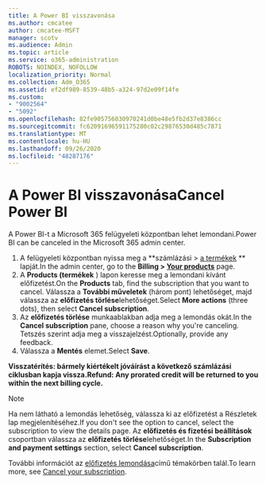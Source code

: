 ```yaml
---
title: A Power BI visszavonása
ms.author: cmcatee
author: cmcatee-MSFT
manager: scotv
ms.audience: Admin
ms.topic: article
ms.service: o365-administration
ROBOTS: NOINDEX, NOFOLLOW
localization_priority: Normal
ms.collection: Adm_O365
ms.assetid: ef2df989-8539-48b5-a324-97d2e09f14fe
ms.custom:
- "9002564"
- "5092"
ms.openlocfilehash: 82fe905756030970241d0be48e5fb2d37e8386cc
ms.sourcegitcommit: fc62091696591175280c02c29876530d485c7871
ms.translationtype: MT
ms.contentlocale: hu-HU
ms.lasthandoff: 09/26/2020
ms.locfileid: "48287176"
---
```

# <a name="cancel-power-bi"></a><span data-ttu-id="706ab-102">A Power BI visszavonása</span><span class="sxs-lookup"><span data-stu-id="706ab-102">Cancel Power BI</span></span>

<span data-ttu-id="706ab-103">A Power BI-t a Microsoft 365 felügyeleti központban lehet lemondani.</span><span class="sxs-lookup"><span data-stu-id="706ab-103">Power BI can be canceled in the Microsoft 365 admin center.</span></span>

1. <span data-ttu-id="706ab-104">A felügyeleti központban nyissa meg a \*\*számlázási > [a termékek](https://go.microsoft.com/fwlink/p/?linkid=842054) \*\* lapját.</span><span class="sxs-lookup"><span data-stu-id="706ab-104">In the admin center, go to the **Billing > [Your products](https://go.microsoft.com/fwlink/p/?linkid=842054)** page.</span></span>
2. <span data-ttu-id="706ab-105">A **Products (termékek** ) lapon keresse meg a lemondani kívánt előfizetést.</span><span class="sxs-lookup"><span data-stu-id="706ab-105">On the **Products** tab, find the subscription that you want to cancel.</span></span> <span data-ttu-id="706ab-106">Válassza a **További műveletek** (három pont) lehetőséget, majd válassza az **előfizetés törlése**lehetőséget.</span><span class="sxs-lookup"><span data-stu-id="706ab-106">Select **More actions** (three dots), then select **Cancel subscription**.</span></span>
3. <span data-ttu-id="706ab-107">Az **előfizetés törlése** munkaablakban adja meg a lemondás okát.</span><span class="sxs-lookup"><span data-stu-id="706ab-107">In the **Cancel subscription** pane, choose a reason why you're canceling.</span></span> <span data-ttu-id="706ab-108">Tetszés szerint adja meg a visszajelzést.</span><span class="sxs-lookup"><span data-stu-id="706ab-108">Optionally, provide any feedback.</span></span>
4. <span data-ttu-id="706ab-109">Válassza a **Mentés** elemet.</span><span class="sxs-lookup"><span data-stu-id="706ab-109">Select **Save**.</span></span>

<span data-ttu-id="706ab-110">**Visszatérítés: bármely kiértékelt jóváírást a következő számlázási ciklusban kapja vissza.**</span><span class="sxs-lookup"><span data-stu-id="706ab-110">**Refund: Any prorated credit will be returned to you within the next billing cycle.**</span></span>

> [!NOTE]
> <span data-ttu-id="706ab-111">Ha nem látható a lemondás lehetőség, válassza ki az előfizetést a Részletek lap megjelenítéséhez.</span><span class="sxs-lookup"><span data-stu-id="706ab-111">If you don't see the option to cancel, select the subscription to view the details page.</span></span> <span data-ttu-id="706ab-112">Az **előfizetés és fizetési beállítások** csoportban válassza az **előfizetés törlése**lehetőséget.</span><span class="sxs-lookup"><span data-stu-id="706ab-112">In the **Subscription and payment settings** section, select **Cancel subscription**.</span></span>

<span data-ttu-id="706ab-113">További információt az [előfizetés lemondása](https://docs.microsoft.com/microsoft-365/commerce/subscriptions/cancel-your-subscription)című témakörben talál.</span><span class="sxs-lookup"><span data-stu-id="706ab-113">To learn more, see [Cancel your subscription](https://docs.microsoft.com/microsoft-365/commerce/subscriptions/cancel-your-subscription).</span></span>